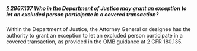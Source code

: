 ##### § 2867.137 Who in the Department of Justice may grant an exception to let an excluded person participate in a covered transaction? #####

Within the Department of Justice, the Attorney General or designee has the authority to grant an exception to let an excluded person participate in a covered transaction, as provided in the OMB guidance at 2 CFR 180.135.